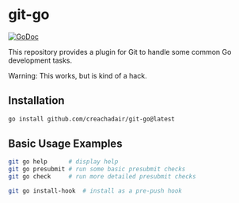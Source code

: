 # git-go

[![GoDoc](https://img.shields.io/static/v1?label=godoc&message=reference&color=blue)](https://pkg.go.dev/github.com/creachadair/git-go)

This repository provides a plugin for Git to handle some common Go development tasks.

Warning: This works, but is kind of a hack.

## Installation

```bash
go install github.com/creachadair/git-go@latest
```

## Basic Usage Examples

```bash
git go help      # display help
git go presubmit # run some basic presubmit checks
git go check     # run more detailed presubmit checks

git go install-hook  # install as a pre-push hook
```



